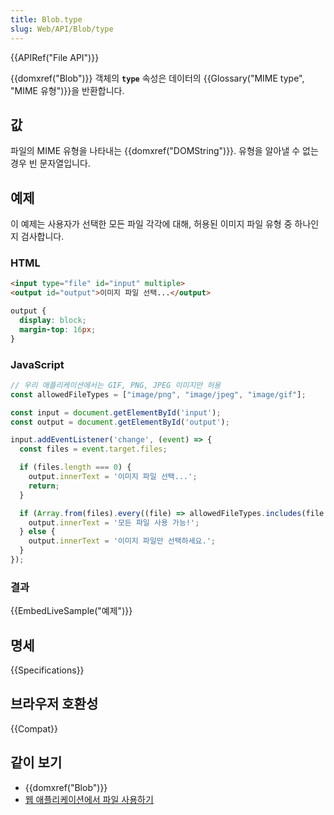 ```yaml
---
title: Blob.type
slug: Web/API/Blob/type
---
```

{{APIRef("File API")}}

{{domxref("Blob")}} 객체의 **`type`** 속성은 데이터의 {{Glossary("MIME type", "MIME 유형")}}을 반환합니다.

## 값

파일의 MIME 유형을 나타내는 {{domxref("DOMString")}}. 유형을 알아낼 수 없는 경우 빈 문자열입니다.

## 예제

이 예제는 사용자가 선택한 모든 파일 각각에 대해, 허용된 이미지 파일 유형 중 하나인지 검사합니다.

### HTML

```html
<input type="file" id="input" multiple>
<output id="output">이미지 파일 선택...</output>
```

```css hidden
output {
  display: block;
  margin-top: 16px;
}
```

### JavaScript

```js
// 우리 애플리케이션에서는 GIF, PNG, JPEG 이미지만 허용
const allowedFileTypes = ["image/png", "image/jpeg", "image/gif"];

const input = document.getElementById('input');
const output = document.getElementById('output');

input.addEventListener('change', (event) => {
  const files = event.target.files;

  if (files.length === 0) {
    output.innerText = '이미지 파일 선택...';
    return;
  }

  if (Array.from(files).every((file) => allowedFileTypes.includes(file.type))) {
    output.innerText = '모든 파일 사용 가능!';
  } else {
    output.innerText = '이미지 파일만 선택하세요.';
  }
});
```

### 결과

{{EmbedLiveSample("예제")}}

## 명세

{{Specifications}}

## 브라우저 호환성

{{Compat}}

## 같이 보기

- {{domxref("Blob")}}
- [웹 애플리케이션에서 파일 사용하기](/ko/docs/Web/API/File/Using_files_from_web_applications)
